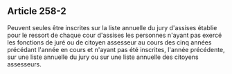 Article 258-2
----
Peuvent seules être inscrites sur la liste annuelle du jury d'assises établie
pour le ressort de chaque cour d'assises les personnes n'ayant pas exercé les
fonctions de juré ou de citoyen assesseur au cours des cinq années précédant
l'année en cours et n'ayant pas été inscrites, l'année précédente, sur une liste
annuelle du jury ou sur une liste annuelle des citoyens assesseurs.
